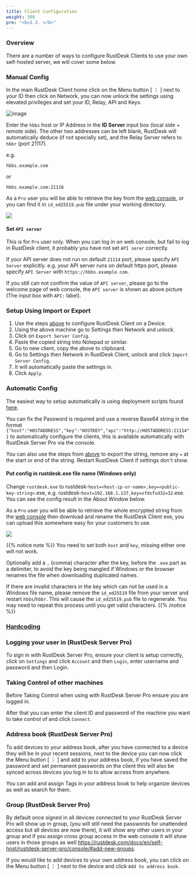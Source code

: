 ```yaml
---
title: Client Configuration
weight: 300
pre: "<b>2.3. </b>"
---
```


### Overview

There are a number of ways to configure RustDesk Clients to use your own self-hosted server, we will cover some below.

### Manual Config

In the main RustDesk Client home click on the Menu button [ &#8942; ] next to your ID then click on Network, you can now unlock the settings using elevated privileges and set your ID, Relay, API and Keys.

![image](/docs/en/self-host/client-configuration/images/network-config.png)

Enter the `hbbs` host or IP Address in the **ID Server** input box (local side + remote side). The other two addresses can be left blank, RustDesk will automatically deduce (if not specially set), and the Relay Server refers to `hbbr` (port 21117).

e.g.

```nolang
hbbs.example.com
```

or

```nolang
hbbs.example.com:21116
```

As a `Pro` user you will be able to retrieve the key from the [web console](https://rustdesk.com/docs/en/self-host/rustdesk-server-pro/console/), or you can find it in `id_ed25519.pub` file under your working directory.

![](/docs/en/self-host/rustdesk-server-pro/console/images/console-home.png?v2)

#### Set `API server`
This is for `Pro` user only. When you can log in on web console, but fail to log in RustDesk client, it probably you have not set `API serer` correctly.

If your API server does not run on default `21114` port, please specify `API Server` explicitly.
e.g. your API server runs on default https port, please specify `API Server` with `https://hbbs.example.com`.

If you still can not confirm the value of `API server`, please go to the welcome page of web console, the `API server` is shown as above picture (The input box with `API:` label).

### Setup Using Import or Export

1. Use the steps [above](/docs/en/self-host/client-configuration/#manual-config) to configure RustDesk Client on a Device.
2. Using the above machine go to Settings then Network and unlock.
3. Click on `Export Server Config`.
4. Paste the copied string into Notepad or similar.
5. Go to new client, copy the above to clipboard.
6. Go to Settings then Network in RustDesk Client, unlock and click `Import Server Config`.
7. It will automatically paste the settings in.
8. Click `Apply`.

### Automatic Config

The easiest way to setup automatically is using deployment scripts found [here](https://rustdesk.com/docs/en/self-host/client-deployment/).

You can fix the Password is required and use a reverse Base64 string in the format `{"host":"HOSTADDRESS","key":"HOSTKEY","api":"http://HOSTADDRESS:21114"}` to automatically configure the clients, this is available automatically with RustDesk Server Pro via the console.

You can also use the steps from [above](/docs/en/self-host/client-configuration/#setup-using-import-or-export) to export the string, remove any `=` at the start or end of the string. Restart RustDesk Client if settings don't show.

#### Put config in rustdesk.exe file name (Windows only)

Change `rustdesk.exe` to rustdesk-`host=<host-ip-or-name>,key=<public-key-string>`.exe, e.g. rustdesk-`host=192.168.1.137,key=xfdsfsd32=32`.exe. You can see the config result in the About Window below.

As a `Pro` user you will be able to retrieve the whole encrypted string from the [web console](https://rustdesk.com/docs/en/self-host/rustdesk-server-pro/console/) then download and rename the RustDesk Client exe, you can upload this somewhere easy for your customers to use.

![](/docs/en/self-host/rustdesk-server-pro/console/images/console-home.png?v2)

<a name="invalidchar"></a>
{{% notice note %}}
You need to set both `host` and `key`, missing either one will not work.

Optionally add a `,` (comma) character after the key, before the `.exe` part as a delimiter, to avoid the key being mangled if Windows or the browser renames the file when downloading duplicated names.

If there are invalid characters in the key which can not be used in a Windows file name, please remove the
`id_ed25519` file from your server and restart `hbbs`/`hbbr`. This will cause the `id_ed25519.pub` file to regenerate. You may need to
repeat this process until you get valid characters.
{{% /notice %}}


### [Hardcoding](/docs/en/self-host/client-configuration/hardcode-settings/)

### Logging your user in (RustDesk Server Pro)
To sign in with RustDesk Server Pro, ensure your client is setup correctly, click on `Settings` and click `Account` and then `Login`, enter username and password and then Login.

### Taking Control of other machines
Before Taking Control when using with RustDesk Server Pro ensure you are logged in.

After that you can enter the client ID and password of the machine you want to take control of and click `Connect`.

### Address book (RustDesk Server Pro)
To add devices to your address book, after you have connected to a device they will be in your recent sessions, next to the device you can now click the Menu button [ &#8942; ] and add to your address book, if you have saved the password and set permanent passwords on the client this will also be synced across devices you log in to to allow access from anywhere.

You can add and assign Tags in your address book to help organize devices as well as search for them.

### Group (RustDesk Server Pro)
By default once signed in all devices connected to your RustDesk Server Pro will show up in group, (you will still need the passwords for unattended access but all devices are now there), it will show any other users in your group and if you assign cross group access in the web console it will show users in those groups as well https://rustdesk.com/docs/en/self-host/rustdesk-server-pro/console/#add-new-groups.

If you would like to add devices to your own address book, you can click on the Menu button [ &#8942; ] next to the device and click `Add to address book`.
